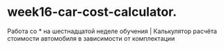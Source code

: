 # week16-car-cost-calculator.
Работа cо * на шестнадцатой неделе обучения |  Калькулятор расчёта стоимости автомобиля в зависимости от комплектации
